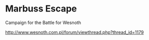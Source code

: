 # Marbuss Escape
Campaign for the Battle for Wesnoth

http://www.wesnoth.com.pl/forum/viewthread.php?thread_id=1179